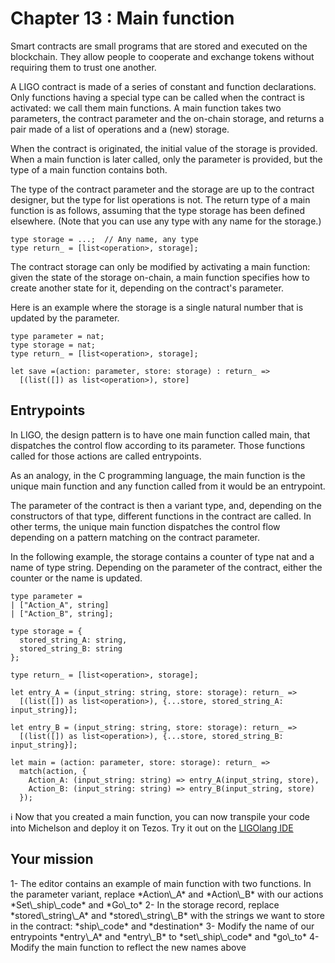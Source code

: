# Chapter 13 : Main function

<dialog character="admiral">God damn it rookie! What are you still doing at the space port? Take off already and go shoot some alien!!</dialog>

Smart contracts are small programs that are stored and executed on the blockchain. They allow people to cooperate and exchange tokens without requiring them to trust one another.

A LIGO contract is made of a series of constant and function declarations. Only functions having a special type can be called when the contract is activated: we call them main functions. A main function takes two parameters, the contract parameter and the on-chain storage, and returns a pair made of a list of operations and a (new) storage.

When the contract is originated, the initial value of the storage is provided. When a main function is later called, only the parameter is provided, but the type of a main function contains both.

The type of the contract parameter and the storage are up to the contract designer, but the type for list operations is not. The return type of a main function is as follows, assuming that the type storage has been defined elsewhere. (Note that you can use any type with any name for the storage.)

```
type storage = ...;  // Any name, any type
type return_ = [list<operation>, storage];
```

The contract storage can only be modified by activating a main function: given the state of the storage on-chain, a main function specifies how to create another state for it, depending on the contract's parameter.

Here is an example where the storage is a single natural number that is updated by the parameter.

```
type parameter = nat;
type storage = nat;
type return_ = [list<operation>, storage];

let save =(action: parameter, store: storage) : return_ =>
  [(list([]) as list<operation>), store]
```

## Entrypoints

In LIGO, the design pattern is to have one main function called main, that dispatches the control flow according to its parameter. Those functions called for those actions are called entrypoints.

As an analogy, in the C programming language, the main function is the unique main function and any function called from it would be an entrypoint.

The parameter of the contract is then a variant type, and, depending on the constructors of that type, different functions in the contract are called. In other terms, the unique main function dispatches the control flow depending on a pattern matching on the contract parameter.

In the following example, the storage contains a counter of type nat and a name of type string. Depending on the parameter of the contract, either the counter or the name is updated.

```
type parameter =
| ["Action_A", string]
| ["Action_B", string];

type storage = {
  stored_string_A: string,
  stored_string_B: string
};

type return_ = [list<operation>, storage];

let entry_A = (input_string: string, store: storage): return_ =>
  [(list([]) as list<operation>), {...store, stored_string_A: input_string}];

let entry_B = (input_string: string, store: storage): return_ =>
  [(list([]) as list<operation>), {...store, stored_string_B: input_string}];

let main = (action: parameter, store: storage): return_ =>
  match(action, {
    Action_A: (input_string: string) => entry_A(input_string, store),
    Action_B: (input_string: string) => entry_B(input_string, store)
  });
```

ℹ️ Now that you created a main function, you can now transpile your code into Michelson and deploy it on Tezos. Try it out on the <a href="https://ide.ligolang.org/" target="_blank">LIGOlang IDE</a>

## Your mission

<!-- prettier-ignore -->1- The editor contains an example of main function with two functions. In the parameter variant, replace *Action\_A* and *Action\_B* with our actions *Set\_ship\_code* and *Go\_to*

<!-- prettier-ignore -->2- In the storage record, replace *stored\_string\_A* and *stored\_string\_B* with the strings we want to store in the contract: *ship\_code* and *destination*

<!-- prettier-ignore -->3- Modify the name of our entrypoints *entry\_A* and *entry\_B* to *set\_ship\_code* and *go\_to*

<!-- prettier-ignore -->4- Modify the main function to reflect the new names above
